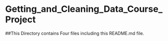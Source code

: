 # Getting_and_Cleaning_Data_Course_Project
##This Directory contains Four files including this README.md file.
